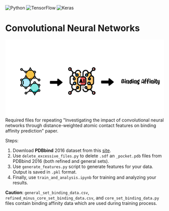 ![Python](https://img.shields.io/badge/python-3670A0?style=for-the-badge&logo=python&logoColor=ffdd54) ![TensorFlow](https://img.shields.io/badge/TensorFlow-%23FF6F00.svg?style=for-the-badge&logo=TensorFlow&logoColor=white) ![Keras](https://img.shields.io/badge/Keras-%23D00000.svg?style=for-the-badge&logo=Keras&logoColor=white)
# Convolutional Neural Networks
![GA](https://github.com/miladrayka/convolutional_neural_networks/blob/main/Graphical%20Abstract%20(GitHub).png)
Required files for repeating "Investigating the impact of convolutional neural networks through distance-weighted atomic contact features on binding affinity prediction" paper.

Steps:
 1. Download **PDBbind** 2016 dataset from this [site](http://www.pdbbind.org.cn/).
 2. Use `delete_excessive_files.py` to delete `.sdf` an `_pocket.pdb` files from PDBbind 2016 (both refined and general sets).
 3. Use `generate_features.py` script to generate features for your data. Output is saved in `.pkl` format.
 4. Finally, use `train_and_analysis.ipynb` for training and analyzing your results.

**Caution**: `general_set_binding_data.csv`, `refined_minus_core_set_binding_data.csv`, and `core_set_binding_data.py` files contain binding affinity data which are used during training process.
